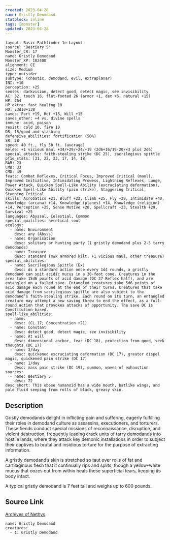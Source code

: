 ```yaml
---
created: 2023-04-28
name: Gristly Demodand
statblock: inline
tags: [monster]
updated: 2023-04-28
---
```

```statblock
layout: Basic Pathfinder 1e Layout
source: "Bestiary 5"
Monster_CR: 17
name: Gristly Demodand
Monster_XP: 102400
alignment: CE
size: Medium
type: outsider
subtype: (chaotic, demodand, evil, extraplanar)
INI: +10
perception: +25
senses: darkvision, detect good, detect magic, see invisibility
AC: 32, touch 16, flat-footed 26 (armor +1, dex +6, natural +15)
HP: 264
HP_extra: fast healing 10
HD: 23d10+138
saves: Fort +19, Ref +15, Will +15
saves_other: +4 vs. divine spells
immune: acid, poison
resist: cold 10, fire 10
DR: 15/good and slashing
defensive_abilities: fortification (50%)
SR: 28
speed: 40 ft., fly 50 ft. (average)
melee: +1 vicious maul +34/+29/+24/+19 (2d6+16/19-20/×3 plus 2d6)
special_attacks: faith-stealing strike (DC 25), sacrilegious spittle
pf1e_stats: [31, 22, 23, 17, 14, 18]
BAB: 23
CMB: 33
CMD: 49
feats: Combat Reflexes, Critical Focus, Improved Critical (maul), Improved Initiative, Intimidating Prowess, Lightning Reflexes, Lunge, Power Attack, Quicken Spell-Like Ability (excruciating deformation), Quicken Spell-Like Ability (pain strike), Staggering Critical, Stunning Critical
skills: Acrobatics +21, Bluff +22, Climb +25, Fly +29, Intimidate +40, Knowledge (arcana) +14, Knowledge (planes) +14, Knowledge (religion) +14, Perception +25, Sense Motive +20, Spellcraft +23, Stealth +29, Survival +25
languages: Abyssal, Celestial, Common
special_qualities: heretical soul
ecology:
  - name: Environment
    desc: any (Abyss)
  - name: Organisation
    desc: solitary or hunting party (1 gristly demodand plus 2-5 tarry demodands)
  - name: Treasure
    desc: standard (mwk armored kilt, +1 vicious maul, other treasure)
special_abilities:
  - name: Sacrilegious Spittle (Ex)
    desc: As a standard action once every 1d4 rounds, a gristly demodand can spit acidic mucus in a 30-foot cone. Creatures in the area take 15d6 points of acid damage (DC 27 Reflex half), and are entangled on a failed save. Entangled creatures take 5d6 points of acid damage each round at the end of their turns. Creatures that take acid damage from sacrilegious spittle are also subject to the demodand’s faith-stealing strike. Each round on its turn, an entangled creature may attempt a new saving throw to end the effect, as a full-round action that provokes attacks of opportunity. The save DC is Constitution-based.
spell-like_abilities:
  - name:
    desc: (CL 17; Concentration +21)
  - name: Constant
    desc: detect good, detect magic, see invisibility
  - name: At will
    desc: dimensional anchor, fear (DC 18), protection from good, seek thoughts (DC 17)
  - name: 3/day
    desc: quickened excruciating deformation (DC 17), greater dispel magic, quickened pain strike (DC 17)
  - name: 1/day
    desc: mass pain strike (DC 19), summon, waves of exhaustion
sources:
  - name: Bestiary 5
    desc: 72
desc_short: This obese humanoid has a wide mouth, batlike wings, and pale fluid seeping from rolls of black, greasy skin.
```
## Description
Gristly demodands delight in inflicting pain and suffering, eagerly fulfilling their roles in demodand culture as assassins, executioners, and torturers. These fiends conduct special missions of reconnaissance, disruption, and violent destruction, frequently leading crack units of tarry demodands into hostile lands, where they attack key demonic installations in order to subject their captives to brutal and insidious torture for the purpose of extracting information.

A gristly demodand’s skin is stretched so taut over rolls of fat and cartilaginous flesh that it continually rips and splits, though a yellow-white mucus that oozes out from within heals these superficial tears, keeping its body intact.

A typical gristly demodand is 7 feet tall and weighs up to 600 pounds.
## Source Link
[Archives of Nethys](https://aonprd.com/MonsterDisplay.aspx?ItemName=Gristly%20Demodand)
```encounter-table
name: Gristly Demodand
creatures:
  - 1: Gristly Demodand
```
